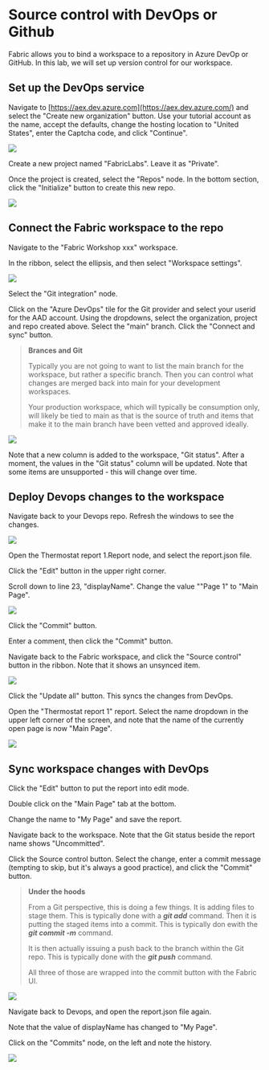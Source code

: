 # Source control with DevOps or Github

Fabric allows you to bind a workspace to a repository in Azure DevOp or GitHub. In this lab, we will set up version control for our workspace.

## Set up the DevOps service

Navigate to [https://aex.dev.azure.com](https://aex.dev.azure.com/) and select the "Create new organization" button. Use your tutorial account as the name, accept the defaults, change the hosting location to "United States", enter the Captcha code, and click "Continue".

![](assets/20240320_134302_image.png)

Create a new project named "FabricLabs". Leave it as "Private".

Once the project is created, select the "Repos" node. In the bottom section, click the "Initialize" button to create this new repo.

![](assets/20240320_134627_image.png)

## Connect the Fabric workspace to the repo

Navigate to the "Fabric Workshop xxx" workspace.

In the ribbon, select the ellipsis, and then select "Workspace settings".

![](assets/20240320_134800_image.png)

Select the "Git integration" node.

Click on the "Azure DevOps" tile for the Git provider and select your userid for the AAD account. Using the dropdowns, select the organization, project and repo created above. Select the "main" branch. Click the "Connect and sync" button.

> **Brances and Git**
>
> Typically you are not going to want to list the main branch for the workspace, but rather a specific branch. Then you can control what changes are merged back into main for your development workspaces.
>
> Your production workspace, which will typically be consumption only, will likely be tied to main as that is the source of truth and items that make it to the main branch have been vetted and approved ideally.

![](assets/20240320_135014_image.png)

Note that a new column is added to the workspace, "Git status". After a moment, the values in the "Git status" column will be updated. Note that some items are unsupported - this will change over time.

## Deploy Devops changes to the workspace

Navigate back to your Devops repo. Refresh the windows to see the changes.

![](assets/20240320_135239_image.png)

Open the Thermostat report 1.Report node, and select the report.json file.

Click the "Edit" button in the upper right corner.

Scroll down to line 23, "displayName". Change the value ""Page 1" to "Main Page".

![](assets/20240320_135415_image.png)

Click the "Commit" button.

Enter a comment, then click the "Commit" button.

Navigate back to the Fabric workspace, and click the "Source control" button in the ribbon. Note that it shows an unsynced item.

![](assets/20240320_135621_image.png)

Click the "Update all" button. This syncs the changes from DevOps.

Open the "Thermostat report 1" report. Select the name dropdown in the upper left corner of the screen, and note that the name of the currently open page is now "Main Page".

![](assets/20240320_135755_image.png)

## Sync workspace changes with DevOps

Click the "Edit" button to put the report into edit mode.

Double click on the "Main Page" tab at the bottom.

Change the name to "My Page" and save the report.

Navigate back to the workspace. Note that the Git status beside the report name shows "Uncommitted".

Click the Source control button. Select the change, enter a commit message (tempting to skip, but it's always a good practice), and click the "Commit" button.

> **Under the hoods**
> 
> From a Git perspective, this is doing a few things. It is adding files to stage them. This is typically done with a ***git add*** command. Then it is putting the staged items into a commit. This is typically don ewith the ***git commit -m*** command. 
>
> It is then actually issuing a push back to the branch within the Git repo. This is typically done with the ***git push*** command.
>
> All three of those are wrapped into the commit button with the Fabric UI.

![](assets/20240320_135950_image.png)

Navigate back to Devops, and open the report.json file again.

Note that the value of displayName has changed to "My Page".

Click on the "Commits" node, on the left and note the history.

![](assets/20240320_140157_image.png)
